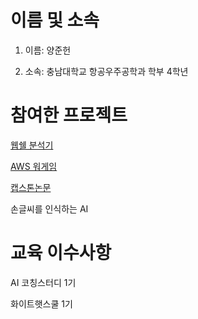 # 이름 및 소속
1. 이름: 양준헌
   
2. 소속: 충남대학교 항공우주공학과 학부 4학년

# 참여한 프로젝트

[웹쉘 분석기](https://github.com/greyhawk16/webshell_detector)

[AWS 워게임](https://github.com/xorverbin/CloudRudolf)

[캡스톤논문](https://github.com/mokonut/CNUPropeller)

손글씨를 인식하는 AI

# 교육 이수사항
AI 코칭스터디 1기

화이트햇스쿨 1기
